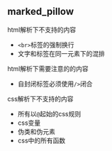 ## marked_pillow

html解析下不支持的内容
- `<br>`标签的强制换行
- 文字和标签在同一元素下的混排

html解析下需要注意的的内容
- 自封闭标签必须使用`/>`闭合

css解析下不支持的内容
- 所有以`@`起始的css规则
- css变量
- 伪类和伪元素
- css中的所有函数
